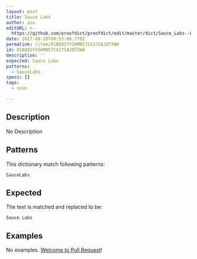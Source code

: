 ```yaml
---
layout: post
title: Sauce Labs
author: azu
editURL: >-
  https://github.com/proofdict/proofdict/edit/master/dict/Sauce_Labs--01BQ92YYSHMN57CX27SAJQT2W0.yml
date: 2017-08-20T08:53:06.770Z
permalink: /item/01BQ92YYSHMN57CX27SAJQT2W0
id: 01BQ92YYSHMN57CX27SAJQT2W0
description: ''
expected: Sauce Labs
patterns:
  - SauceLabs
specs: []
tags:
  - noun

---
```


## Description

No Description 

## Patterns

This dictionary match following patterns:

    SauceLabs

## Expected

The text is matched and replaced to be:

    Sauce Labs

## Examples

No examples. [Welcome to Pull Request](https://github.com/proofdict/proofdict/edit/master/dict/Sauce_Labs--01BQ92YYSHMN57CX27SAJQT2W0.yml)!
